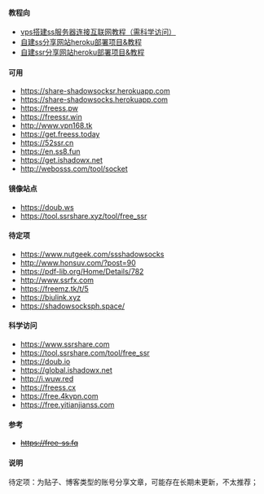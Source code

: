 #### 教程向
* [vps搭建ss服务器连接互联网教程（需科学访问）](https://medium.com/@jackme256/%E7%A7%91%E5%AD%A6%E4%B8%8A%E7%BD%91-vultr-vps-%E6%90%AD%E5%BB%BA-shadowsocks-ss-%E6%95%99%E7%A8%8B-%E6%96%B0%E6%89%8B%E5%90%91-968613081aae)
* [自建ss分享网站heroku部署项目&教程](https://github.com/the0demiurge/ShadowSocksShare-OpenShift) 
* [自建ssr分享网站heroku部署项目&教程](https://github.com/zc-zh-001/ShadowSocks-Share)
#### 可用
* https://share-shadowsocksr.herokuapp.com
* https://share-shadowsocks.herokuapp.com
* https://freess.pw
* https://freessr.win
* http://www.vpn168.tk
* https://get.freess.today
* https://52ssr.cn
* https://en.ss8.fun
* https://get.ishadowx.net
* http://webosss.com/tool/socket

#### 镜像站点
* https://doub.ws
* https://tool.ssrshare.xyz/tool/free_ssr

#### 待定项
* https://www.nutgeek.com/ssshadowsocks
* http://www.honsuv.com/?post=90
* https://pdf-lib.org/Home/Details/782
* http://www.ssrfx.com
* https://freemz.tk/t/5
* https://biulink.xyz
* https://shadowsocksph.space/

#### 科学访问
* https://www.ssrshare.com
* https://tool.ssrshare.com/tool/free_ssr
* https://doub.io 
* https://global.ishadowx.net
* http://i.wuw.red 
* https://freess.cx
* https://free.4kvpn.com
* https://free.yitianjianss.com

#### 参考
* <s>https://free-ss.fq </s>

#### 说明
待定项：为贴子、博客类型的账号分享文章，可能存在长期未更新，不太推荐；
<!-- 
https://free-ss.site
https://free-ss.gq
http://shadowsockssr.tk
-->
